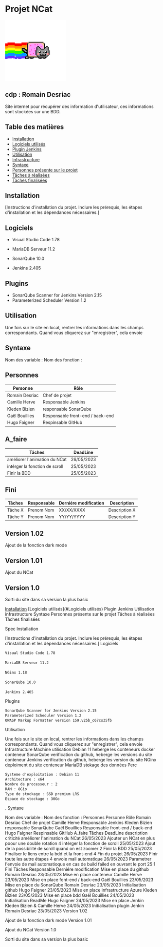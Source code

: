 # Projet NCat  	
![.](https://github.com/m00nl1ght27/QUALITE/blob/main/cat-nyan-cat.gif)
## cdp : Romain Desriac

Site internet pour récupérer des information d'utilisateur, ces informations sont stockées sur une BDD.

## Table des matières

- [Installation](#installation)
- [Logiciels utilisés](#Logiciels)
- [Plugin Jenkins](#Plugins)
- [Utilisation](#utilisation)
- [Infrastructure](#Infrastructure)
- [Syntaxe](#syntaxe)
- [Personnes présente sur le projet](#Personnes)
- [Tâches à réalisées](#A_faire)
- [Tâches finalisées](#Fini)

## Installation

[Instructions d'installation du projet. Inclure les prérequis, les étapes d'installation et les dépendances nécessaires.]

## Logiciels

* Visual Studio Code 1.78
* MariaDB Serveur 11.2

* SonarQube 10.0
* Jenkins 2.405

## Plugins

* SonarQube Scanner for Jenkins Version 2.15 
* Parameterized Scheduler Version 1.2

## Utilisation

Une fois sur le site en local, rentrer les informations dans les champs correspondants.
Quand vous cliquerez sur "enregistrer", cela envoie 

## Syntaxe

Nom des variable :
Nom des fonction :

## Personnes

| Personne       | Rôle                             |
|----------------|----------------------------------|
| Romain Desriac | Chef de projet                   |
| Camille Herve  | Responsable Jenkins              |
| Kleden Bizien  | responsable SonarQube            |
| Gaël Bouillies | Responsable front-end / back-end |
| Hugo Faigner   | Respinsable GitHub               |

## A_faire

| Tâches                         | DeadLine   |
|--------------------------------|------------|
| améliorer l'animation du NCat  | 26/05/2023 |
| intérger la fonction de scroll | 25/05/2023 |
| Finir la BDD                   | 25/05/2023 |   

## Fini

| Tâches         | Responsable   | Derniére modification | Description   |
|----------------|---------------|-----------------------|---------------|
| Tâche X        | Prenom Nom    | XX/XX/XXXX            | Description X |
| Tâche Y        | Prenom Nom    | YY/YY/YYYY            | Description Y | 

## Version 1.02

Ajout de la fonction dark mode

## Version 1.01

Ajout du NCat

## Version 1.0

Sorti du site dans sa version la plus basic




[Installation](#Installation)
[Logiciels utilisés](#Logiciels utilisés)
    Plugin Jenkins
    Utilisation
    infrastructure
    Syntaxe
    Personnes présente sur le projet
    Tâches à réalisées
    Tâches finalisées

Spec
Installation

[Instructions d'installation du projet. Inclure les prérequis, les étapes d'installation et les dépendances nécessaires.]
Logiciels

    Visual Studio Code 1.78

    MariaDB Serveur 11.2

    NGinx 1.18

    SonarQube 10.0

    Jenkins 2.405

Plugins

    SonarQube Scanner for Jenkins Version 2.15
    Parameterized Scheduler Version 1.2
    OWASP Markup Formatter version 159.v25b_c67cs35fb

Utilisation

Une fois sur le site en local, rentrer les informations dans les champs correspondants. Quand vous cliquerez sur "enregistrer", cela envoie
Infrastructure
Machine 	utilisation
Debian 11 	heberge les conteneurs docker
conteneur SonarQube 	verification du github, heberge les versions du site
conteneur Jenkins 	verification du github, heberge les version du site
NGinx 	deploiment du site
conteneur MariaDB 	stokage des données
Perc

    Systeme d'exploitation : Debian 11
    Architecture : x64
    Nombre de processeur : 2
    RAM : 8Gio
    Type de stockage : SSD premium LRS
    Espace de stockage : 30Go

.
Syntaxe

Nom des variable : Nom des fonction :
Personnes
Personne 	Rôle
Romain Desriac 	Chef de projet
Camille Herve 	Responsable Jenkins
Kleden Bizien 	responsable SonarQube
Gaël Bouillies 	Responsable front-end / back-end
Hugo Faigner 	Respinsable GitHub
A_faire
Tâches 	DeadLine 	description 	criticité
améliorer l'animation du NCat 	26/05/2023 	Ajouter un NCat en plus poour une double rotation 	4
intérger la fonction de scroll 	25/05/2023 	Ajout de la possibilité de scroll quand on est zoomer 	2
Finir la BDD 	25/05/2023 	Finaliser le liens entre la bdd et la front-end 	4
Fin du projet 	26/05/2023 	Finir toute les autre étapes 	4
envoie mail automatique 	26/05/2023 	Parametrer l'envoie de mail automatioque en cas de build failed en ouvrant le port 25 	1
Fini
Tâches 	Responsable 	Derniére modification
Mise en place du github 	Romain Desriac 	23/05/2023
Mise en place conteneur 	Camille Herve 	23/05/2023
Mise en place font-end / back-end 	Gaël Bouillies 	23/05/2023
Mise en place du SonarQube 	Romain Desriac 	23/05/2023
Initialisation github 	Hugo Faigner 	23/05/2023
Mise en place infrastructure Azure 	Kleden Bizien 	23/05/2023
Mise en place bdd 	Gaël Bouillies 	24/05/2023
Initialisation ReadMe 	Hugo Faigner 	24/05/2023
Mise en place Jenkin 	Kleden Bizien & Camille Herve 	24/05/2023
Initialisation plugin Jenkin 	Romain Desriac 	23/05/2023
Version 1.02

Ajout de la fonction dark mode
Version 1.01

Ajout du NCat
Version 1.0

Sorti du site dans sa version la plus basic
